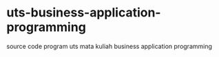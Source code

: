 # uts-business-application-programming
source code program uts mata kuliah business application programming
